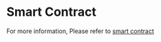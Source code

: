 # Smart Contract

For more information, Please refer to [smart contract](https://docs.soliditylang.org/en/v0.7.1/)